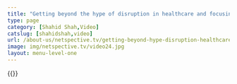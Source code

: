 ```yaml
---
title: "Getting beyond the hype of disruption in healthcare and focusing - Part 3"
type: page
category: [Shahid Shah,Video]
catslug: [shahidshah,video]
url: /about-us/netspective.tv/getting-beyond-hype-disruption-healthcare-focusing-part-3/
image: img/netspective.tv/video24.jpg
layout: menu-level-one
---
```


{{<youtube dkGCiDH3R_E>}}

